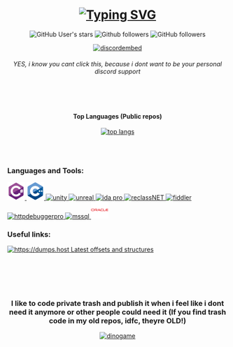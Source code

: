 <h1> </h1>
<h1 align="center">
  <a href="#" target="_blank">
    <img src="https://readme-typing-svg.herokuapp.com?font=DotGothic16&amp;size=30&amp;color=B3B3B3&amp;center=true&amp;vCenter=true&amp;width=435&amp;lines=%E3%80%A9+Hi%2C+im+Saya+%E3%80%A9;%E3%80%A9+Your+Opinion%3F+%E3%80%A9;%E3%80%A9+I+dont+care.+%E3%80%A9" alt="Typing SVG">
  </a>
</h1>

<p align="center">
  <a  target="_blank">
    <img alt="GitHub User's stars" src="https://img.shields.io/github/stars/saya-de?color=purple&label=total%20stars&logo=github&style=for-the-badge">
    <img alt="Github followers" src="https://komarev.com/ghpvc/?username=saya-de&style=for-the-badge&color=800080">
    <img alt="GitHub followers" src="https://img.shields.io/github/followers/saya-de?color=purple&logo=github&style=for-the-badge">   
  </a>
</p>
<p align="center">
  <a href="#" target="_blank">
    <img src="https://discord.c99.nl/widget/theme-4/383667383547723777.png" alt="discordembed">  
  </a>
</p>
<h6 align="center">
  <a>
    YES, i know you cant click this, because i dont want to be your personal discord support
   </a>
 </h6>
<br>
<br>
<h4 align="center"> Top Languages (Public repos)</h4>
<p align="center">
  <a href="#" target="_blank">
    <img src="https://github-readme-stats.vercel.app/api/top-langs/?username=Saya-de&layout=compact&bg_color=00000000&text_color=E5E5E5&title_color=A848A6&hide_border=true" alt="top langs">
  </a>
</p>
<br>
<br>
<h3 align="left">Languages and Tools:</h3>
<p>
  <a href="https://www.w3schools.com/cs/" target="_blank" rel="noreferrer">
    <img src="https://raw.githubusercontent.com/devicons/devicon/master/icons/csharp/csharp-original.svg" alt="csharp" width="40" height="40">
  </a>
  <a href="https://www.w3schools.com/cpp/" target="_blank" rel="noreferrer">
    <img src="https://raw.githubusercontent.com/devicons/devicon/master/icons/cplusplus/cplusplus-original.svg" alt="cplusplus" width="40" height="40">
  </a>
  <a href="https://unity.com/" target="_blank" rel="noreferrer">
    <img src="https://www.vectorlogo.zone/logos/unity3d/unity3d-icon.svg" alt="unity" width="40" height="40">
  </a>
  <a href="https://unrealengine.com/" target="_blank" rel="noreferrer">
    <img src="https://raw.githubusercontent.com/kenangundogan/fontisto/036b7eca71aab1bef8e6a0518f7329f13ed62f6b/icons/svg/brand/unreal-engine.svg" alt="unreal" width="40" height="40">
  </a>
   <a href="https://hex-rays.com/ida-pro/" target="_blank" rel="noreferrer">
    <img src="https://i.imgur.com/A9f0NCz.png" alt="ida pro" width="35" height="40">
  </a>
  <a href="https://github.com/ReClassNET/ReClass.NET" target="_blank" rel="noreferrer">
    <img src="https://avatars.githubusercontent.com/u/36203059?s=280&amp;v=4" alt="reclassNET" width="40" height="40">
  </a>
  <a href="https://www.telerik.com/fiddler" target="_blank" rel="noreferrer">
    <img src="https://img.netzwelt.de/picture/original/2020/10/fiddler-logo-287683.png" alt="fiddler" width="40" height="40">
  </a>
  <a href="https://www.httpdebugger.com" target="_blank" rel="noreferrer">
    <img src="https://i.imgur.com/3uhRfUg.png" alt="httpdebuggerpro" width="40" height="40">
  </a>
   <a href="https://www.microsoft.com/en-us/sql-server" target="_blank" rel="noreferrer">
    <img src="https://silk.us/wp-content/uploads/2021/03/sql-server-logo-white.png" alt="mssql" width="45" height="40">
  </a>
  <a href="https://www.oracle.com/" target="_blank" rel="noreferrer">
    <img src="https://raw.githubusercontent.com/devicons/devicon/master/icons/oracle/oracle-original.svg" alt="oracle" width="40" height="40">
  </a>
</p>

<h3 align="left">Useful links:</h3>
  <p>
    <a href="https://dumps.host" target="_blank" rel="noreferrer">
      <img src="https://dumps.host/images/logo.png" alt="https://dumps.host" width="83" height="40">
      Latest offsets and structures
    </a>      
  </p>
<br>
<br>
<br>
<br>
<h3 align="center">I like to code private trash and publish it when i feel like i dont need it anymore or other people could need it (If you find trash code in my old repos, idfc, theyre OLD!)</h3>
<p align="center">
  <a href="https://chromedino.com" target="_blank">
    <img src="https://i.imgur.com/HyJbPgj.gif" alt="dinogame">
  </a>
</p>




